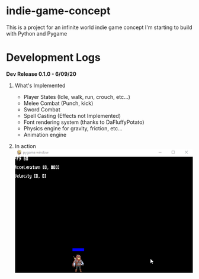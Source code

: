 # indie-game-concept
This is a project for an infinite world indie game concept I'm starting to build with Python and Pygame

# Development Logs
__Dev Release 0.1.0 - 6/09/20__

1. What's Implemented
    - Player States (Idle, walk, run, crouch, etc...)
    - Melee Combat (Punch, kick)
    - Sword Combat
    - Spell Casting (Effects not Implemented)
    - Font rendering system (thanks to DaFluffyPotato)
    - Physics engine for gravity, friction, etc...
    - Animation engine

2. In action <br />
![SRC](snapshots/dev_release_1.gif)

